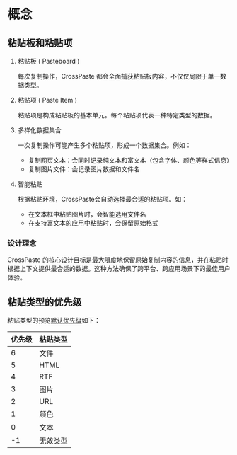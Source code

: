 # 概念

## 粘贴板和粘贴项

1. 粘贴板 ( Pasteboard )

   每次复制操作，CrossPaste 都会全面捕获粘贴板内容，不仅仅局限于单一数据类型。

2. 粘贴项 ( Paste Item )

   粘贴项是构成粘贴板的基本单元。每个粘贴项代表一种特定类型的数据。

3. 多样化数据集合

   一次复制操作可能产生多个粘贴项，形成一个数据集合。例如：

    - 复制网页文本：会同时记录纯文本和富文本（包含字体、颜色等样式信息）
    - 复制图片文件：会记录图片数据和文件名

4. 智能粘贴

   根据粘贴环境，CrossPaste会自动选择最合适的粘贴项。如：

    - 在文本框中粘贴图片时，会智能选用文件名
    - 在支持富文本的应用中粘贴时，会保留原始格式

### 设计理念
CrossPaste 的核心设计目标是最大限度地保留原始复制内容的信息，并在粘贴时根据上下文提供最合适的数据。这种方法确保了跨平台、跨应用场景下的最佳用户体验。

## 粘贴类型的优先级

粘贴类型的预览[默认优先级](https://github.com/CrossPaste/crosspaste-desktop/blob/main/composeApp/src/commonMain/kotlin/com/crosspaste/paste/plugin/process/SortPlugin.kt)如下：

| 优先级 | 粘贴类型 |
|-----|------|
| 6   | 文件   |
| 5   | HTML |
| 4   | RTF  |
| 3   | 图片   |
| 2   | URL  |
| 1   | 颜色   |
| 0   | 文本   |
| -1  | 无效类型 |